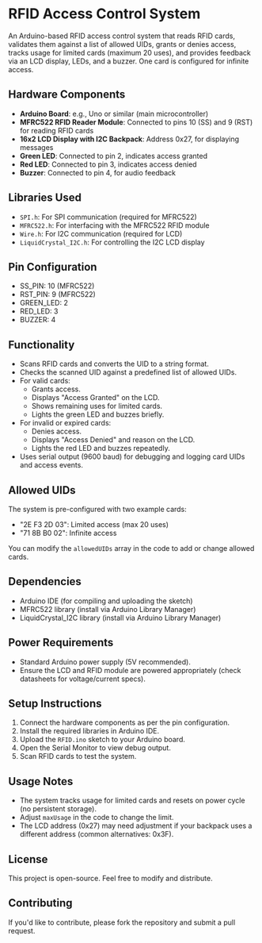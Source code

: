 # RFID Access Control System

An Arduino-based RFID access control system that reads RFID cards, validates them against a list of allowed UIDs, grants or denies access, tracks usage for limited cards (maximum 20 uses), and provides feedback via an LCD display, LEDs, and a buzzer. One card is configured for infinite access.

## Hardware Components

- **Arduino Board**: e.g., Uno or similar (main microcontroller)
- **MFRC522 RFID Reader Module**: Connected to pins 10 (SS) and 9 (RST) for reading RFID cards
- **16x2 LCD Display with I2C Backpack**: Address 0x27, for displaying messages
- **Green LED**: Connected to pin 2, indicates access granted
- **Red LED**: Connected to pin 3, indicates access denied
- **Buzzer**: Connected to pin 4, for audio feedback

## Libraries Used

- `SPI.h`: For SPI communication (required for MFRC522)
- `MFRC522.h`: For interfacing with the MFRC522 RFID module
- `Wire.h`: For I2C communication (required for LCD)
- `LiquidCrystal_I2C.h`: For controlling the I2C LCD display

## Pin Configuration

- SS_PIN: 10 (MFRC522)
- RST_PIN: 9 (MFRC522)
- GREEN_LED: 2
- RED_LED: 3
- BUZZER: 4

## Functionality

- Scans RFID cards and converts the UID to a string format.
- Checks the scanned UID against a predefined list of allowed UIDs.
- For valid cards:
  - Grants access.
  - Displays "Access Granted" on the LCD.
  - Shows remaining uses for limited cards.
  - Lights the green LED and buzzes briefly.
- For invalid or expired cards:
  - Denies access.
  - Displays "Access Denied" and reason on the LCD.
  - Lights the red LED and buzzes repeatedly.
- Uses serial output (9600 baud) for debugging and logging card UIDs and access events.

## Allowed UIDs

The system is pre-configured with two example cards:
- "2E F3 2D 03": Limited access (max 20 uses)
- "71 8B B0 02": Infinite access

You can modify the `allowedUIDs` array in the code to add or change allowed cards.

## Dependencies

- Arduino IDE (for compiling and uploading the sketch)
- MFRC522 library (install via Arduino Library Manager)
- LiquidCrystal_I2C library (install via Arduino Library Manager)

## Power Requirements

- Standard Arduino power supply (5V recommended).
- Ensure the LCD and RFID module are powered appropriately (check datasheets for voltage/current specs).

## Setup Instructions

1. Connect the hardware components as per the pin configuration.
2. Install the required libraries in Arduino IDE.
3. Upload the `RFID.ino` sketch to your Arduino board.
4. Open the Serial Monitor to view debug output.
5. Scan RFID cards to test the system.

## Usage Notes

- The system tracks usage for limited cards and resets on power cycle (no persistent storage).
- Adjust `maxUsage` in the code to change the limit.
- The LCD address (0x27) may need adjustment if your backpack uses a different address (common alternatives: 0x3F).

## License

This project is open-source. Feel free to modify and distribute.

## Contributing

If you'd like to contribute, please fork the repository and submit a pull request.
